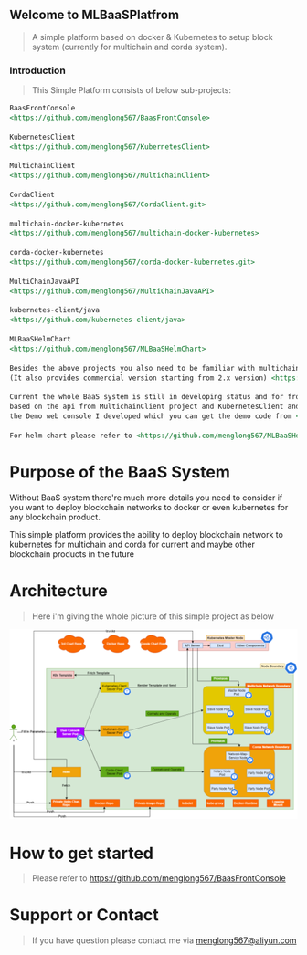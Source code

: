 ## Welcome to MLBaaSPlatfrom
> A simple platform based on docker &amp; Kubernetes to setup block system (currently for multichain and corda system).

### Introduction
> This Simple Platform consists of below sub-projects:

```markdown
BaasFrontConsole
<https://github.com/menglong567/BaasFrontConsole>

KubernetesClient
<https://github.com/menglong567/KubernetesClient>

MultichainClient
<https://github.com/menglong567/MultichainClient>

CordaClient
<https://github.com/menglong567/CordaClient.git>

multichain-docker-kubernetes
<https://github.com/menglong567/multichain-docker-kubernetes>

corda-docker-kubernetes
<https://github.com/menglong567/corda-docker-kubernetes.git>

MultiChainJavaAPI
<https://github.com/menglong567/MultiChainJavaAPI>

kubernetes-client/java
<https://github.com/kubernetes-client/java>

MLBaaSHelmChart
<https://github.com/menglong567/MLBaaSHelmChart>

Besides the above projects you also need to be familiar with multichain which is an opensource blockchain
(It also provides commercial version starting from 2.x version) <https://www.multichain.com/> and corda system <https://www.corda.net/>

Current the whole BaaS system is still in developing status and for front-end server you can build on your own 
based on the api from MultichainClient project and KubernetesClient and also cordaClient using whatever frameworks you like or you can use 
the Demo web console I developed which you can get the demo code from <https://github.com/menglong567/BaasFrontConsole>

For helm chart please refer to <https://github.com/menglong567/MLBaaSHelmChart>
```
# Purpose of the BaaS System
Without BaaS system there're much more details you need to consider if you want to deploy blockchain networks to docker or even kubernetes for any blockchain product.

This simple platform provides the ability to deploy blockchain network to kubernetes for multichain and corda for current and maybe other blockchain products in the future

# Architecture
> Here i'm giving the whole picture of this simple project as below

![avatar](img/baas.png)

# How to get started
> Please refer to <https://github.com/menglong567/BaasFrontConsole>

# Support or Contact
> If you have question please contact me via menglong567@aliyun.com